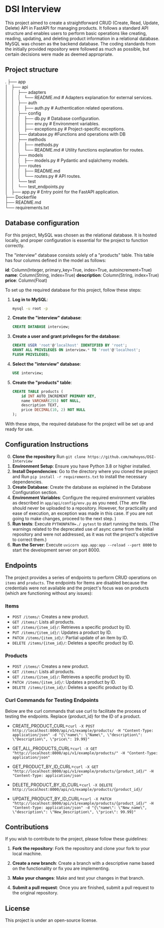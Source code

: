 # DSI Interview

This project aimed to create a straightforward CRUD (Create, Read, Update, Delete) API in FastAPI for managing products. It follows a standard API structure and enables users to perform basic operations like creating, reading, updating, and deleting product information in a relational database. MySQL was chosen as the backend database. The coding standards from the initially provided repository were followed as much as possible, but certain decisions were made as deemed appropriate.

## Project structure
.
├── app \
│   ├── api \
│   │   ├── adapters \
│   │   │   └── README.md # Adapters explanation for external services. \
│   │   ├── auth \
│   │   │   ├── auth.py # Authentication related operations. \
│   │   ├── config \
│   │   │   ├── db.py # Database configuration. \
│   │   │   ├── env.py # Environment variables. \
│   │   │   ├── exceptions.py # Project-specific exceptions. \
│   │   ├── database.py #Functions and operations with DB \
│   │   ├── methods \
│   │   │   ├── methods.py \
│   │   │   └── README.md # Utility functions explanation for routes. \
│   │   ├── models \
│   │   │   ├── models.py # Pydantic and sqlalchemy models. \
│   │   ├── routes \
│   │   │   ├── README.md \
│   │   │   └── routes.py # API routes. \
│   │   └── test \
│   │       └── test_endpoints.py \
│   ├── app.py # Entry point for the FastAPI application. \
├── Dockerfile \
├── README.md \
└── requirements.txt 

## Database configuration

For this project, MySQL was chosen as the relational database. It is hosted locally, and proper configuration is essential for the project to function correctly.

The "interview" database consists solely of a "products" table. This table has four columns defined in the model as follows:

**id**: Column(Integer, primary_key=True, index=True, autoincrement=True)
**name**: Column(String, index=True)
**description**: Column(String, index=True)
**price**: Column(Float)

To set up the required database for this project, follow these steps:

1. **Log in to MySQL**:
    ```bash
    mysql -u root -p
    ```

2. **Create the "interview" database**:
    ```sql
    CREATE DATABASE interview;
    ```

3. **Create a user and grant privileges for the database**:
    ```sql
    CREATE USER 'root'@'localhost' IDENTIFIED BY 'root';
    GRANT ALL PRIVILEGES ON interview.* TO 'root'@'localhost';
    FLUSH PRIVILEGES;
    ```

4. **Select the "interview" database**:
    ```sql
    USE interview;
    ```

5. **Create the "products" table**:
    ```sql
    CREATE TABLE products (
        id INT AUTO_INCREMENT PRIMARY KEY,
        name VARCHAR(255) NOT NULL,
        description TEXT,
        price DECIMAL(10, 2) NOT NULL
    );
    ```

With these steps, the required database for the project will be set up and ready for use.

## Configuration Instructions

0. **Clone the repository** Run `git clone https://github.com/mahoyos/DSI-Interview`
1. **Environment Setup**: Ensure you have Python 3.8 or higher installed.
2. **Install Dependencies**: Go to the directory where you cloned the project and Run `pip install -r requirements.txt` to install the necessary dependencies.
3. **Create Database**: Create the database as explained in the Database Configuration section.
4. **Environment Variables**: Configure the required environment variables as described in `app/api/config/env.py` as you need. (The .env file should never be uploaded to a repository. However, for practicality and ease of execution, an exception was made in this case. If you are not going to make changes, proceed to the next step. )
5. **Run tests**: Execute `PYTHONPATH=./ pytest` to start running the tests.  (The warnings related to the deprecated use of async came from the initial repository and were not addressed, as it was not the project's objective to correct them.)
6. **Run the Server**: Execute `uvicorn app.app:app --reload --port 8000` to start the development server on port 8000.


## Endpoints

The project provides a series of endpoints to perform CRUD operations on `items` and `products`. The endpoints for Items are disabled because the credentials were not available and the project's focus was on products (which are functioning without any issues):

### Items

- `POST /items/`: Creates a new product.
- `GET /items/`: Lists all products.
- `GET /items/{item_id}/`: Retrieves a specific product by ID.
- `PUT /items/{item_id}/`: Updates a product by ID.
- `PATCH /items/{item_id}/`: Partial update of an item by ID.
- `DELETE /items/{item_id}/`:  Deletes a specific product by ID.

### Products

- `POST /items/`: Creates a new product.
- `GET /items/`: Lists all products.
- `GET /items/{item_id}/`: Retrieves a specific product by ID.
- `PATCH /items/{item_id}/`: Updates a product by ID.
- `DELETE /items/{item_id}/`:  Deletes a specific product by ID.

### Curl Commands for Testing Endpoints
Below are the curl commands that use curl to facilitate the process of testing the endpoints. Replace {product_id} for the ID of a product.

- CREATE_PRODUCT_CURL=`curl -X POST http://localhost:8000/api/v1/example/products/ -H "Content-Type: application/json" -d "{\"name\": \"Name\", \"description\": \"Description\", \"price\": 19.99}"`

- GET_ALL_PRODUCTS_CURL=`curl -X GET "http://localhost:8000/api/v1/example/products/" -H "Content-Type: application/json"`

- GET_PRODUCT_BY_ID_CURL=`curl -X GET "http://localhost:8000/api/v1/example/products/{product_id}/" -H "Content-Type: application/json"`

- DELETE_PRODUCT_BY_ID_CURL=`curl -X DELETE http://localhost:8000/api/v1/example/products/{product_id}/`

- UPDATE_PRODUCT_BY_ID_CURL=`curl -X PATCH "http://localhost:8000/api/v1/example/products/{product_id}/" -H "Content-Type: application/json" -d "{\"name\": \"New_name\", \"description\": \"New_Description\", \"price\": 99.99}"`

## Contributions

If you wish to contribute to the project, please follow these guidelines:

1. **Fork the repository**: Fork the repository and clone your fork to your local machine.

2. **Create a new branch**: Create a branch with a descriptive name based on the functionality or fix you are implementing.
3. **Make your changes**: Make and test your changes in that branch.
4. **Submit a pull request**: Once you are finished, submit a pull request to the original repository.

## License

This project is under an open-source license.